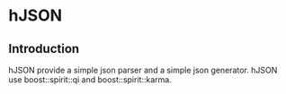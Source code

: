 hJSON
==========

Introduction
------------

hJSON provide a simple json parser and a simple json generator. 
hJSON use boost::spirit::qi and boost::spirit::karma.
